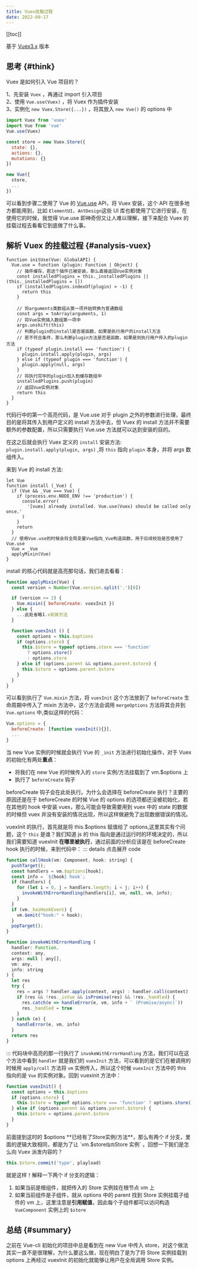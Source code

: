 ```yaml
---
title: Vuex挂载过程
date: 2022-09-17
---
```


[[toc]]

基于 [Vuex3.x](https://github.com/vuejs/vuex/tree/3.x) 版本

## 思考 {#think}

Vuex 是如何引入 Vue 项目的？  

   1、先安装 `Vuex` ，再通过 import 引入项目  
   2、使用 `Vue.use(Vuex)` ，将 Vuex 作为插件安装  
   3、实例化 `new Vuex.Store({...})` ，将其放入 `new Vue()` 的 options 中

  ```js
  import Vuex from 'vuex'
  import Vue from 'vue'
  Vue.use(Vuex)

  const store = new Vuex.Store({
    state: {},
    actions: {},
    mutations: {}
  })

  new Vue({
    store,
    ...
  })
  ```

  可以看到步骤二使用了 Vue 的 [Vue.use](https://v2.cn.vuejs.org/v2/api/#Vue-use) API，将 Vuex 安装，这个 API 在很多地方都能用到，比如 `ElementUI`、`AntDesign`这些 UI 库也都使用了它进行安装，在使用它的时候，我觉得 Vue.use 即神奇但又让人难以理解，接下来配合 Vuex 的挂载过程去看看它到底做了什么事。

## 解析 Vuex 的挂载过程 {#analysis-vuex}

```js{10,16}
function initUse(Vue: GlobalAPI) {
  Vue.use = function (plugin: Function | Object) {
    // 插件缓存，若这个插件已被安装，那么直接返回Vue实例对象
    const installedPlugins = this._installedPlugins || (this._installedPlugins = [])
    if (installedPlugins.indexOf(plugin) > -1) {
      return this
    }

    // 将arguments类数组从第一项开始转换为普通数组
    const args = toArray(arguments, 1)
    // 将Vue实例插入数组第一项中
    args.unshift(this)
    // 判断plugin的install是否是函数，如果是执行用户的install方法
    // 若不符合条件，那么判断plugin方法是否是函数，如果是则执行用户传入的plugin方法
    if (typeof plugin.install === 'function') {
      plugin.install.apply(plugin, args)
    } else if (typeof plugin === 'function') {
      plugin.apply(null, args)
    }
    // 将执行完毕的plugin加入到缓存数组中
    installedPlugins.push(plugin)
    // 返回Vue实例对象
    return this
  }
}
```

代码行中的第一个高亮代码，是 Vue.use 对于 plugin 之外的参数进行处理，最终目的是将其传入到用户定义的 install 方法中去，但 Vuex 的 install 方法并不需要额外的参数配置，所以只需要执行 Vue.use 方法就可以达到安装的目的。  

在这之后就会执行 Vuex 定义的 `install` 安装方法: `plugin.install.apply(plugin, args)` ,将 `this` 指向 `plugin` 本身，并将 args 数组传入。  

来到 Vue 的 install 方法:

```js{13}
let Vue
function install (_Vue) {
  if (Vue && _Vue === Vue) {
    if (process.env.NODE_ENV !== 'production') {
      console.error(
        '[vuex] already installed. Vue.use(Vuex) should be called only once.'
      )
    }
    return
  }
  // 使用Vue.use的时候会将全局变量Vue指向_Vue构造函数，用于后续校验是否使用了Vue.use
  Vue = _Vue
  applyMixin(Vue)
}
```

install 的核心代码就是高亮那句话，我们进去看看：

```js
function applyMixin(Vue) {
  const version = Number(Vue.version.split('.')[0])

  if (version >= 2) {
    Vue.mixin({ beforeCreate: vuexInit })
  } else {
    ...此处省略1.x安装方法
  }

  function vuexInit () {
    const options = this.$options
    if (options.store) {
      this.$store = typeof options.store === 'function'
        ? options.store()
        : options.store
    } else if (options.parent && options.parent.$store) {
      this.$store = options.parent.$store
    }
  }
}
```

可以看到执行了 `Vue.mixin` 方法，将 `vuexInit` 这个方法放到了 `beforeCreate` 生命周期中传入了 mixin 方法中，这个方法会调用 `mergeOptions` 方法将其合并到 `Vue.options` 中,类似这样的代码：

```js
Vue.options = {
  beforeCreate: [function vuexInit(){}],
  ...
}
```

当 new Vue 实例的时候就会执行 Vue 的 `_init` 方法进行初始化操作，对于 Vuex 的初始化有两处**重点**：

- 将我们在 new Vue 的时候传入的 `store` 实例/方法挂载到了 vm.$options 上
- 执行了 `beforeCreate` 钩子

beforeCreate 钩子会在此处执行。为什么会选择在 beforeCreate 执行？主要的原因还是在于 beforeCreate 的时候 Vue 的 options 的选项都还没被初始化，若在其他的 hook 中安装 vuex，那么可能会导致需要用到 vuex 中的 state 的数据的时候但 vuex 并没有安装的情况出现，所以这样做避免了出现数据错误的情况。  

vuexInit 的执行，首先就是将 this.$options 赋值给了 options,这里其实有个问题，这个 `this` 是谁？我们知道 js 的 this 指向是通过运行时的环境决定的，所以我们需要知道  vuexInit **在哪里被执行**，通过前面的分析应该是在 beforeCreate hook 执行的时候，来到代码中：
::: details 点击展开 code
```js
function callHook(vm: Component, hook: string) {
  pushTarget();
  const handlers = vm.$options[hook];
  const info = `${hook} hook`;
  if (handlers) {
    for (let i = 0, j = handlers.length; i < j; i++) {
      invokeWithErrorHandling(handlers[i], vm, null, vm, info);
    }
  }
  if (vm._hasHookEvent) {
    vm.$emit("hook:" + hook);
  }
  popTarget();
}

function invokeWithErrorHandling (
  handler: Function,
  context: any,
  args: null | any[],
  vm: any,
  info: string
) {
  let res
  try {
    res = args ? handler.apply(context, args) : handler.call(context)
    if (res && !res._isVue && isPromise(res) && !res._handled) {
      res.catch(e => handleError(e, vm, info + ` (Promise/async)`))
      res._handled = true
    }
  } catch (e) {
    handleError(e, vm, info)
  }
  return res
}
```
:::
代码块中高亮的那一行执行了 `invokeWithErrorHandling` 方法，我们可以在这个方法中看到 `handler` 就是我们的 `vuexInit` 方法，可以看到的是它们在被调用的时候用 `apply/call` 方法将 `vm` 实例传入，所以这个时候 `vuexInit` 方法中的 this 指向的是 `Vue` 的实例对象。回到 vuexinit 方法中：

```js
function vuexInit() {
  const options = this.$options
  if (options.store) {
    this.$store = typeof options.store === 'function' ? options.store() : options.store
  } else if (options.parent && options.parent.$store) {
    this.$store = options.parent.$store
  }
}
```

前面提到这时的 $options **已经有了Store实例/方法**，那么有两个 if 分支，里面的逻辑大致相同，都是为了让 `vm.$store` 指向 `Store 实例` 。回想一下我们是怎么向 Vuex 派发内容的？

```js
this.$store.commit('type', playload)
```

就是这样！解释一下两个 if 分支的逻辑：  
1. 如果当前是根组件，就把传入的 Store 实例挂在根节点 vm 上  
2. 如果当前组件是子组件，就从 options 中的 parent 找到 Store 实例挂载子组件的 vm 上，这里注意是**引用赋值**，因此每个子组件都可以访问构造 `VueComponent` 实例上的 `$store`

## 总结 {#summary}

之前在 Vue-cli 初始化的项目中总是看到在 new Vue 中传入 store，对这个做法其实一直不是很理解，为什么要这么做，现在明白了是为了将 Store 实例挂载到 options 上再经过 vuexInit 的初始化就能够让用户在全局调用 Store 实例。
